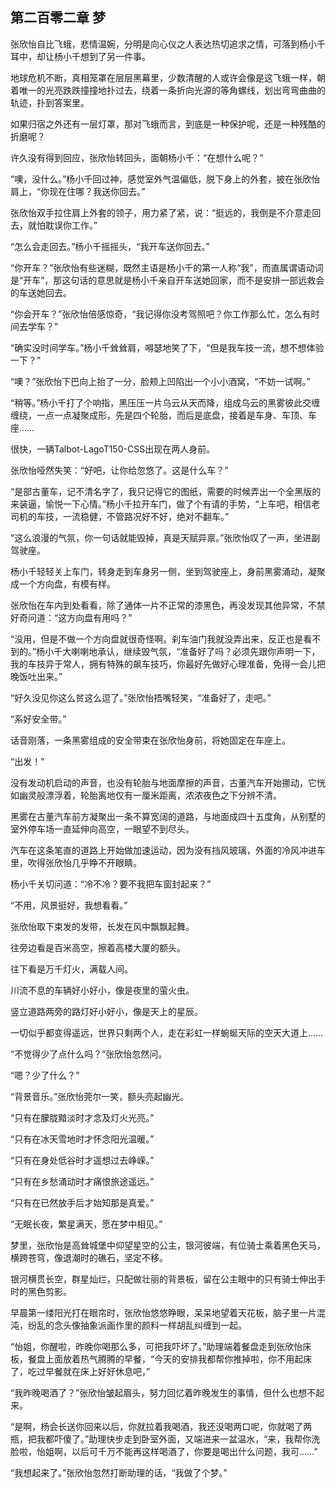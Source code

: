 ## 第二百零二章 梦
张欣怡自比飞蛾，悲情温婉，分明是向心仪之人表达热切追求之情，可落到杨小千耳中，却让杨小千想到了另一件事。

地球危机不断，真相笼罩在层层黑幕里，少数清醒的人或许会像是这飞蛾一样，朝着唯一的光亮跌跌撞撞地扑过去，绕着一条折向光源的等角螺线，划出弯弯曲曲的轨迹，扑到答案里。

如果归宿之外还有一层灯罩，那对飞蛾而言，到底是一种保护呢，还是一种残酷的折磨呢？

许久没有得到回应，张欣怡转回头，面朝杨小千：“在想什么呢？”

“噢，没什么。”杨小千回过神，感觉室外气温偏低，脱下身上的外套，披在张欣怡肩上，“你现在住哪？我送你回去。”

张欣怡双手拉住肩上外套的领子，用力紧了紧，说：“挺远的，我倒是不介意走回去，就怕耽误你工作。”

“怎么会走回去。”杨小千摇摇头，“我开车送你回去。”

“你开车？”张欣怡有些迷糊，既然主语是杨小千的第一人称“我”，而直属谓语动词是“开车”，那这句话的意思就是杨小千亲自开车送她回家，而不是安排一部远救会的车送她回去。

“你会开车？”张欣怡倍感惊奇，“我记得你没考驾照吧？你工作那么忙，怎么有时间去学车？”

“确实没时间学车。”杨小千耸耸肩，嘚瑟地笑了下，“但是我车技一流，想不想体验一下？”

“噢？”张欣怡下巴向上抬了一分，脸颊上凹陷出一个小小酒窝，“不妨一试啊。”

“稍等。”杨小千打了个响指，黑压压一片乌云从天而降，组成乌云的黑雾彼此交缠缠绕，一点一点凝聚成形，先是四个轮胎，而后是底盘，接着是车身、车顶、车座……

很快，一辆Talbot-LagoT150-CSS出现在两人身前。

张欣怡哑然失笑：“好吧，让你给忽悠了。这是什么车？”

“是部古董车，记不清名字了，我只记得它的图纸，需要的时候弄出一个全黑版的来装逼，愉悦一下心情。”杨小千拉开车门，做了个有请的手势，“上车吧，相信老司机的车技，一流稳健，不管路况好不好，绝对不翻车。”

“这么浪漫的气氛，你一句话就能毁掉，真是天赋异禀。”张欣怡叹了一声，坐进副驾驶座。

杨小千轻轻关上车门，转身走到车身另一侧，坐到驾驶座上，身前黑雾涌动，凝聚成一个方向盘，有模有样。

张欣怡在车内到处看看，除了通体一片不正常的漆黑色，再没发现其他异常，不禁好奇问道：“这方向盘有用吗？”

“没用，但是不做一个方向盘就很奇怪啊。刹车油门我就没弄出来，反正也是看不到的。”杨小千大喇喇地承认，继续毁气氛，“准备好了吗？必须先跟你声明一下，我的车技异于常人，拥有特殊的飙车技巧，你最好先做好心理准备，免得一会儿把晚饭吐出来。”

“好久没见你这么贫这么逗了。”张欣怡捂嘴轻笑，“准备好了，走吧。”

“系好安全带。”

话音刚落，一条黑雾组成的安全带束在张欣怡身前，将她固定在车座上。

“出发！”

没有发动机启动的声音，也没有轮胎与地面摩擦的声音，古董汽车开始挪动，它恍如幽灵般漂浮着，轮胎离地仅有一厘米距离，浓浓夜色之下分辨不清。

黑雾在古董汽车前方凝聚出一条不算宽阔的道路，与地面成四十五度角，从别墅的室外停车场一直延伸向高空，一眼望不到尽头。

汽车在这条笔直的道路上开始做加速运动，因为没有挡风玻璃，外面的冷风冲进车里，吹得张欣怡几乎睁不开眼睛。

杨小千关切问道：“冷不冷？要不我把车窗封起来？”

“不用，风景挺好，我想看看。”

张欣怡取下束发的发带，长发在风中飘飘起舞。

往旁边看是百米高空，擦着高楼大厦的额头。

往下看是万千灯火，满载人间。

川流不息的车辆好小好小，像是夜里的萤火虫。

竖立道路两旁的路灯好小好小，像是天上的星辰。

一切似乎都变得遥远，世界只剩两个人，走在彩虹一样蜿蜒天际的空天大道上……

“不觉得少了点什么吗？”张欣怡忽然问。

“嗯？少了什么？”

“背景音乐。”张欣怡莞尔一笑，额头亮起幽光。

“只有在朦胧黯淡时才念及灯火光亮。”

“只有在冰天雪地时才怀念阳光温暖。”

“只有在身处低谷时才遥想过去峥嵘。”

“只有在乡愁涌动时才痛恨旅途遥远。”

“只有在已然放手后才始知那是真爱。”

“无眠长夜，繁星满天，愿在梦中相见。”

梦里，张欣怡是高耸城堡中仰望星空的公主，银河彼端，有位骑士乘着黑色天马，横跨苍穹，像退潮时的礁石，坚定不移。

银河横贯长空，群星灿烂，只配做壮丽的背景板，留在公主眼中的只有骑士伸出手时的黑色剪影。

早晨第一缕阳光打在眼帘时，张欣怡悠悠睁眼，呆呆地望着天花板，脑子里一片混沌，纷乱的念头像抽象派画作里的颜料一样胡乱纠缠到一起。

“怡姐，你醒啦，昨晚你喝那么多，可把我吓坏了。”助理端着餐盘走到张欣怡床板，餐盘上面放着热气腾腾的早餐，“今天的安排我都帮你推掉啦，你不用起床了，吃过早餐就在床上好好休息吧，”

“我昨晚喝酒了？”张欣怡皱起眉头，努力回忆着昨晚发生的事情，但什么也想不起来。

“是啊，杨会长送你回来以后，你就拉着我喝酒，我还没喝两口呢，你就喝了两瓶，把我都吓傻了。”助理快步走到卧室外面，又端进来一盆温水，“来，我帮你洗脸啦，怡姐啊，以后可千万不能再这样喝酒了，你要是喝出什么问题，我可……”

“我想起来了。”张欣怡忽然打断助理的话，“我做了个梦。”


